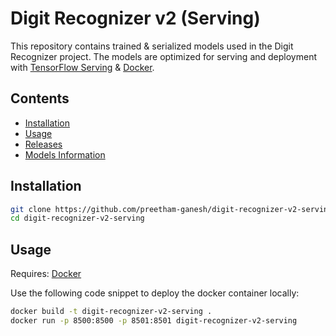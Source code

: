 # Digit Recognizer v2 (Serving)

This repository contains trained & serialized models used in the Digit Recognizer project. The models are optimized for serving and deployment with [TensorFlow Serving](https://www.tensorflow.org/tfx/guide/serving) & [Docker](https://www.docker.com).

## Contents

- [Installation](https://github.com/preetham-ganesh/digit-recognizer-v2-serving#installation)
- [Usage](https://github.com/preetham-ganesh/digit-recognizer-v2-serving#usage)
- [Releases](https://github.com/preetham-ganesh/digit-recognizer-v2-serving#releases)
- [Models Information](https://github.com/preetham-ganesh/digit-recognizer-v2-serving#models-information)

## Installation

```bash
git clone https://github.com/preetham-ganesh/digit-recognizer-v2-serving
cd digit-recognizer-v2-serving
```

## Usage

Requires: [Docker](https://www.docker.com)

Use the following code snippet to deploy the docker container locally:

```bash
docker build -t digit-recognizer-v2-serving .
docker run -p 8500:8500 -p 8501:8501 digit-recognizer-v2-serving
```
